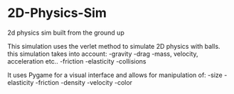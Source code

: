 # 2D-Physics-Sim
2d physics sim built from the ground up

This simulation uses the verlet method to simulate 2D physics with balls.
this simulation takes into account:
-gravity
-drag
-mass, velocity, acceleration etc..
-friction
-elasticity
-collisions

It uses Pygame for a visual interface and allows for manipulation of:
-size
-elasticity
-friction
-density
-velocity
-color
